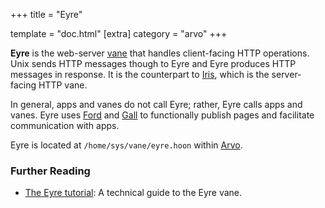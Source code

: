 +++
title = "Eyre"

template = "doc.html"
[extra]
category = "arvo"
+++

**Eyre** is the web-server [vane](../vane) that handles client-facing HTTP operations. Unix sends HTTP messages though to Eyre and Eyre produces HTTP messages in response. It is the counterpart to [Iris](../iris), which is the server-facing HTTP vane.

In general, apps and vanes do not call Eyre; rather, Eyre calls apps and vanes. Eyre uses [Ford](../ford) and [Gall](../gall) to functionally publish pages and facilitate communication with apps.

Eyre is located at `/home/sys/vane/eyre.hoon` within [Arvo](../arvo).

### Further Reading

- [The Eyre tutorial](@/docs/tutorials/arvo/eyre.md): A technical guide to the Eyre vane.
